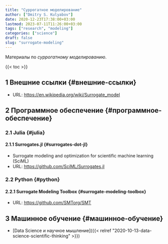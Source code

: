 ```yaml
---
title: "Суррогатное моделирование"
author: ["Dmitry S. Kulyabov"]
date: 2020-12-23T17:38:00+03:00
lastmod: 2023-07-11T11:26:00+03:00
tags: ["research", "modeling"]
categories: ["science"]
draft: false
slug: "surrogate-modeling"
---
```


Материалы по _суррогатному моделированию_.

<!--more-->

{{< toc >}}


## <span class="section-num">1</span> Внешние ссылки {#внешние-ссылки}

-   URL: <https://en.wikipedia.org/wiki/Surrogate_model>


## <span class="section-num">2</span> Программное обеспечение {#программное-обеспечение}


### <span class="section-num">2.1</span> Julia {#julia}


#### <span class="section-num">2.1.1</span> Surrogates.jl {#surrogates-dot-jl}

-   Surrogate modeling and optimization for scientific machine learning (SciML)
-   URL: <https://github.com/SciML/Surrogates.jl>


### <span class="section-num">2.2</span> Python {#python}


#### <span class="section-num">2.2.1</span> Surrogate Modeling Toolbox {#surrogate-modeling-toolbox}

-   URL: <https://github.com/SMTorg/SMT>


## <span class="section-num">3</span> Машинное обучение {#машинное-обучение}

-   [Data Science и научное мышление]({{< relref "2020-10-13-data-science-scientific-thinking" >}})
